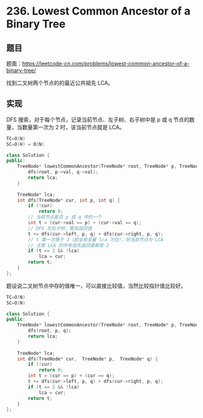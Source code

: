 # 236. Lowest Common Ancestor of a Binary Tree

## 题目

题面：https://leetcode-cn.com/problems/lowest-common-ancestor-of-a-binary-tree/

找到二叉树两个节点的的最近公共祖先 LCA。

## 实现

DFS 搜索，对于每个节点，记录当前节点、左子树、右子树中是 p 或 q 节点的数量，当数量第一次为 2 时，该当前节点就是 LCA。

``` c++
TC=O(N)
SC=O(H) = O(N)

class Solution {
public:
    TreeNode* lowestCommonAncestor(TreeNode* root, TreeNode* p, TreeNode* q) {
        dfs(root, p->val, q->val);
        return lca;
    }
    
    TreeNode* lca;
    int dfs(TreeNode* cur, int p, int q) {
        if (!cur)
            return 0;
        // 当前节点是否 p 或 q 中的一个
        int t = (cur->val == p) + (cur->val == q);
        // DFS 左右子树，累加返回值
        t += dfs(cur->left, p, q) + dfs(cur->right, p, q);
        // t 第一次等于 2（即全局变量 lca 为空），则当前节点为 LCA
        // 注意 LCA 的所有祖先返回值都是 2
        if (t == 2 && !lca)
            lca = cur;
        return t;
    }
};
```

题设说二叉树节点中存的值唯一，可以直接比较值，当然比较指针值比较好。

``` c++
TC=O(N)
SC=O(N)

class Solution {
public:
    TreeNode* lowestCommonAncestor(TreeNode* root, TreeNode* p, TreeNode* q) {
        dfs(root, p, q);
        return lca;
    }
    
    TreeNode* lca;
    int dfs(TreeNode* cur,  TreeNode* p,  TreeNode* q) {
        if (!cur)
            return 0;
        int t = (cur == p) + (cur == q);
        t += dfs(cur->left, p, q) + dfs(cur->right, p, q);
        if (t == 2 && !lca)
            lca = cur;
        return t;
    }
};
```
